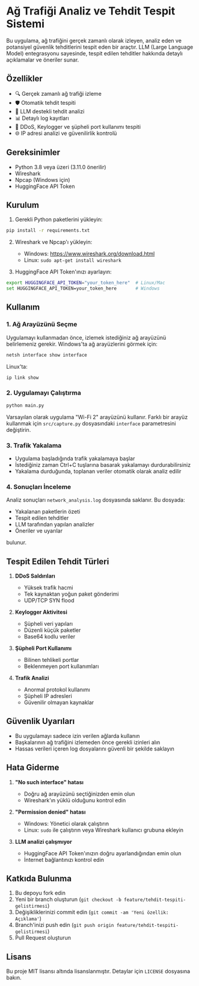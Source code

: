 # Ağ Trafiği Analiz ve Tehdit Tespit Sistemi

Bu uygulama, ağ trafiğini gerçek zamanlı olarak izleyen, analiz eden ve potansiyel güvenlik tehditlerini tespit eden bir araçtır. LLM (Large Language Model) entegrasyonu sayesinde, tespit edilen tehditler hakkında detaylı açıklamalar ve öneriler sunar.

## Özellikler

- 🔍 Gerçek zamanlı ağ trafiği izleme
- 🛡️ Otomatik tehdit tespiti
- 🤖 LLM destekli tehdit analizi
- 📊 Detaylı log kayıtları
- 🚨 DDoS, Keylogger ve şüpheli port kullanımı tespiti
- 🌐 IP adresi analizi ve güvenilirlik kontrolü

## Gereksinimler

- Python 3.8 veya üzeri (3.11.0 önerilir)
- Wireshark
- Npcap (Windows için)
- HuggingFace API Token

## Kurulum

1. Gerekli Python paketlerini yükleyin:
```bash
pip install -r requirements.txt
```

2. Wireshark ve Npcap'ı yükleyin:
   - Windows: https://www.wireshark.org/download.html
   - Linux: `sudo apt-get install wireshark`

3. HuggingFace API Token'ınızı ayarlayın:
```bash
export HUGGINGFACE_API_TOKEN="your_token_here"  # Linux/Mac
set HUGGINGFACE_API_TOKEN=your_token_here       # Windows
```

## Kullanım

### 1. Ağ Arayüzünü Seçme

Uygulamayı kullanmadan önce, izlemek istediğiniz ağ arayüzünü belirlemeniz gerekir. Windows'ta ağ arayüzlerini görmek için:

```bash
netsh interface show interface
```

Linux'ta:
```bash
ip link show
```

### 2. Uygulamayı Çalıştırma

```bash
python main.py
```

Varsayılan olarak uygulama "Wi-Fi 2" arayüzünü kullanır. Farklı bir arayüz kullanmak için `src/capture.py` dosyasındaki `interface` parametresini değiştirin.

### 3. Trafik Yakalama

- Uygulama başladığında trafik yakalamaya başlar
- İstediğiniz zaman Ctrl+C tuşlarına basarak yakalamayı durdurabilirsiniz
- Yakalama durduğunda, toplanan veriler otomatik olarak analiz edilir

### 4. Sonuçları İnceleme

Analiz sonuçları `network_analysis.log` dosyasında saklanır. Bu dosyada:

- Yakalanan paketlerin özeti
- Tespit edilen tehditler
- LLM tarafından yapılan analizler
- Öneriler ve uyarılar

bulunur.

## Tespit Edilen Tehdit Türleri

1. **DDoS Saldırıları**
   - Yüksek trafik hacmi
   - Tek kaynaktan yoğun paket gönderimi
   - UDP/TCP SYN flood

2. **Keylogger Aktivitesi**
   - Şüpheli veri yapıları
   - Düzenli küçük paketler
   - Base64 kodlu veriler

3. **Şüpheli Port Kullanımı**
   - Bilinen tehlikeli portlar
   - Beklenmeyen port kullanımları

4. **Trafik Analizi**
   - Anormal protokol kullanımı
   - Şüpheli IP adresleri
   - Güvenilir olmayan kaynaklar

## Güvenlik Uyarıları

- Bu uygulamayı sadece izin verilen ağlarda kullanın
- Başkalarının ağ trafiğini izlemeden önce gerekli izinleri alın
- Hassas verileri içeren log dosyalarını güvenli bir şekilde saklayın

## Hata Giderme

1. **"No such interface" hatası**
   - Doğru ağ arayüzünü seçtiğinizden emin olun
   - Wireshark'ın yüklü olduğunu kontrol edin

2. **"Permission denied" hatası**
   - Windows: Yönetici olarak çalıştırın
   - Linux: `sudo` ile çalıştırın veya Wireshark kullanıcı grubuna ekleyin

3. **LLM analizi çalışmıyor**
   - HuggingFace API Token'ınızın doğru ayarlandığından emin olun
   - İnternet bağlantınızı kontrol edin

## Katkıda Bulunma

1. Bu depoyu fork edin
2. Yeni bir branch oluşturun (`git checkout -b feature/tehdit-tespiti-gelistirmesi`)
3. Değişikliklerinizi commit edin (`git commit -am 'Yeni özellik: Açıklama'`)
4. Branch'inizi push edin (`git push origin feature/tehdit-tespiti-gelistirmesi`)
5. Pull Request oluşturun

## Lisans

Bu proje MIT lisansı altında lisanslanmıştır. Detaylar için `LICENSE` dosyasına bakın. 